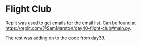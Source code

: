 # Flight Club

Replit was used to get emails for the email list. Can be found at https://replit.com/@SamMarston/day40-flight-club#main.py.

The rest was adding on to the code from day39.